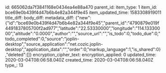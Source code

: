 id: 665062da7f3841168e0434ea4e88a470
parent_id: 
item_type: 1
item_id: bce69e0b439f4d47b6b4e82a344f9e45
item_updated_time: 1583308919011
title_diff: 
body_diff: 
metadata_diff: {"new":{"id":"bce69e0b439f4d47b6b4e82a344f9e45","parent_id":"4790879e019f4491837805700f2ad977","latitude":"22.53330000","longitude":"114.13330000","altitude":"0.0000","author":"","source_url":"","is_todo":0,"todo_due":0,"todo_completed":0,"source":"joplin-desktop","source_application":"net.cozic.joplin-desktop","application_data":"","order":0,"markup_language":1,"is_shared":0},"deleted":[]}
encryption_cipher_text: 
encryption_applied: 0
updated_time: 2020-03-04T08:06:58.040Z
created_time: 2020-03-04T08:06:58.040Z
type_: 13